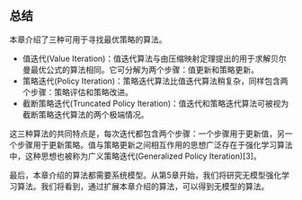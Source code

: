 ## 总结

本章介绍了三种可用于寻找最优策略的算法。
- 值迭代(Value Iteration)：值迭代算法与由压缩映射定理提出的用于求解贝尔曼最优公式的算法相同。它可分解为两个步骤：值更新和策略更新。
- 策略迭代(Policy Iteration)：策略迭代算法比值迭代算法稍复杂，同样包含两个步骤：策略评估和策略改进。
- 截断策略迭代(Truncated Policy Iteration)：值迭代和策略迭代算法可被视为截断策略迭代算法的两个极端情况。
  
这三种算法的共同特点是，每次迭代都包含两个步骤：一个步骤用于更新值，另一个步骤用于更新策略。值与策略更新之间相互作用的思想广泛存在于强化学习算法中，这种思想也被称为广义策略迭代(Generalized Policy Iteration)[3]。

最后，本章介绍的算法都需要系统模型。从第$5$章开始，我们将研究无模型强化学习算法。我们将看到，通过扩展本章介绍的算法，可以得到无模型的算法。